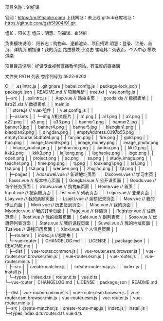 项目名称：91好课


官网：https://m.91haoke.com/
上线网址：未上线
github仓库地址：https://github.com/gzh51904/91.git

组长：阳长志
组员：明慧、刑福谦、崔晓韩

负责模块说明：
       阳长志：购物车、逻辑渲染、项目搭建
       明慧：登录、注册、首页、详情页
       刑福谦：我的页面 路由模块 子路由
       崔晓韩：列表页、个人中心  模块渲染

项目目录说明：好课专业视频直播教学网站，有温度的直播课 

文件夹 PATH 列表
卷序列号为 4E22-8263

C:.
│  .eslintrc.js
│  .gitignore
│  babel.config.js
│  package-lock.json
│  package.json
│  README.md                      // 项目解析
│  tree.txt
│  vue.config.js
│  
├─src
│  │  .eslintrc.js 
│  │  App.vue                     // 路由主页
│  │  goods.xls                   // 数据表单
│  │  list(2).xls                 // 数据表单
│  │  main.js                      
│  │  store.js                    // vuex组件
│  │  vue.config.js
│  │  
│  ├─assets
│  │  └─img                      //相关图片
│  │          a1.png
│  │          a11.png
│  │          a2.png
│  │          a22.png
│  │          a3.png
│  │          a33.png
│  │          banner1.png
│  │          banner2.jpg
│  │          banner3.jpg
│  │          banner4.png
│  │          banner5.jpg
│  │          biaoqian1.png
│  │          biaoqian2.png
│  │          dingdan.png
│  │          emptyAddress.0297b55.png
│  │          emptyCourse.5bdfa94.png
│  │          fanjian.png
│  │          fire.png
│  │          gold.png
│  │          huo.png
│  │          image_favorite.png
│  │          image_money.png
│  │          image_photo.png
│  │          image_youhui.png
│  │          jaintouzuo.png
│  │          jiantou.png
│  │          kkk1.png
│  │          kkk2.png
│  │          kkk3.png
│  │          lajitong.png
│  │          loghaoke.png
│  │          logo.png
│  │          open.png
│  │          project.png
│  │          sc.png
│  │          ss.png
│  │          study_image.png
│  │          teacher.png
│  │          time.png.png
│  │          tj.png
│  │          touxiang1.png
│  │          ts1.png
│  │          ts2.png
│  │          ts3.png
│  │          wenben.png
│  │          zhujiao.png
│  │          zjt.png
│  │          
│  ├─pages
│  │      Addsuwei.vue          // 新建地址页面
│  │      Discover.vue          // 学习主页
│  │      Fasss.vue             // 版本中心页面
│  │      Gongkai.vue           // 公开课页面
│  │      Goods.vue             // 每个任务页面
│  │      Gouwu.vue             // 购物车页面
│  │      Home.vue              // 首页
│  │      Input.vue             // 搜索框页面
│  │      List.vue              // 列表页面
│  │      Login.vue             // 登录页面
│  │      Lsay.vue              // 我的余额页面
│  │      Lsaytt.vue            // 余额记录页面
│  │      Mas.vue               // 我的作业页面
│  │      Meiri.vue             // 历史签到页面
│  │      Mine.vue              // 我的页面
│  │      Myorder.vue           // 我的订单页面
│  │      Page.vue              // 详情页
│  │      Register.vue          //  注册页面
│  │      Rost.vue              // 我的收藏页面
│  │      Sale.vue              // 副列表页
│  │      Soso.vue              // 优惠卷列表页面
│  │      Stats.vue             // 我的课程页面
│  │      Suwei.vue             // 我的地址页面
│  │      Tus.vue               // 课程日历页面
│  │      Xinxi.vue             // 个人信息页面
│  │      
│  ├─routers
│  │      index.js              //总路由
│  │      
│  └─vue-router
│      │  CHANGELOG.md
│      │  LICENSE
│      │  package.json
│      │  README.md
│      │  
│      ├─dist
│      │      vue-router.common.js
│      │      vue-router.esm.browser.js
│      │      vue-router.esm.browser.min.js
│      │      vue-router.esm.js
│      │      vue-router.js
│      │      vue-router.min.js
│      │      
│      ├─src
│      │      create-matcher.js
│      │      create-route-map.js
│      │      index.js
│      │      install.js
│      │      
│      └─types
│              index.d.ts
│              router.d.ts
│              vue.d.ts
│              
└─vue-router
    │  CHANGELOG.md
    │  LICENSE
    │  package.json
    │  README.md
    │  
    ├─dist
    │      vue-router.common.js
    │      vue-router.esm.browser.js
    │      vue-router.esm.browser.min.js
    │      vue-router.esm.js
    │      vue-router.js
    │      vue-router.min.js
    │      
    ├─src
    │      create-matcher.js
    │      create-route-map.js
    │      index.js
    │      install.js
    │      
    └─types
            index.d.ts
            router.d.ts
            vue.d.ts
            

